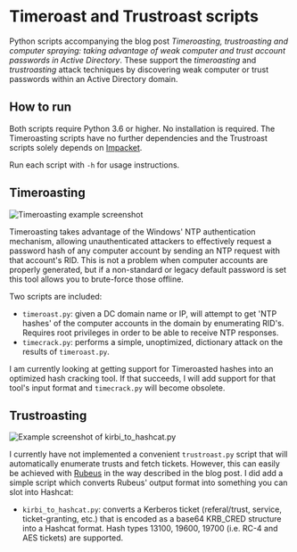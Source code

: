 Timeroast and Trustroast scripts
================================

Python scripts accompanying the blog post _Timeroasting, trustroasting and computer spraying: taking advantage of weak computer and trust account passwords in Active Directory_. These support the _timeroasting_ and _trustroasting_ attack techniques by discovering weak computer or trust passwords within an Active Directory domain.

How to run
----------

Both scripts require Python 3.6 or higher. No installation is required. The Timeroasting scripts have no further 
dependencies and the Trustroast scripts solely depends on [Impacket](https://github.com/fortra/impacket).

Run each script with `-h` for usage instructions.

Timeroasting
------------

![Timeroasting example screenshot](img1.png)

Timeroasting takes advantage of the Windows' NTP authentication mechanism, allowing unauthenticated attackers to effectively request a password hash of any computer account by sending an NTP request with that account's RID. This is not a problem when computer accounts are properly generated, but if a non-standard or legacy default password is set this tool allows you to brute-force those offline.

Two scripts are included:

- `timeroast.py`: given a DC domain name or IP, will attempt to get 'NTP hashes' of the computer accounts in the domain by enumerating RID's. Requires root privileges in order to be able to receive NTP responses.
- `timecrack.py`: performs a simple, unoptimized, dictionary attack on the results of `timeroast.py`. 

I am currently looking at getting support for Timeroasted hashes into an optimized hash cracking tool. If that succeeds, I will add support for that tool's input format and `timecrack.py` will become obsolete.


Trustroasting
-------------

![Example screenshot of kirbi_to_hashcat.py](img2.png)

I currently have not implemented a convenient `trustroast.py` script that will automatically enumerate trusts and fetch tickets. However, this can easily be achieved with [Rubeus](https://github.com/GhostPack/Rubeus) in the way described in the blog post. I did add a simple script which converts Rubeus' output format into something you can slot into Hashcat:

- `kirbi_to_hashcat.py`: converts a Kerberos ticket (referal/trust, service, ticket-granting, etc.) that is encoded as a base64 KRB_CRED structure into a Hashcat format. Hash types 13100, 19600, 19700 (i.e. RC-4 and AES tickets) are supported.
